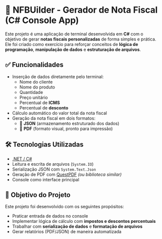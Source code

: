
# 🧾 NFBUilder - Gerador de Nota Fiscal (C# Console App)

Este projeto é uma aplicação de terminal desenvolvida em **C#** com o objetivo de gerar **notas fiscais personalizadas** de forma simples e prática. Ele foi criado como exercício para reforçar conceitos de **lógica de programação**, **manipulação de dados** e **estruturação de arquivos**.

## ✅ Funcionalidades

- Inserção de dados diretamente pelo terminal:
  - Nome do cliente
  - Nome do produto
  - Quantidade
  - Preço unitário
  - Percentual de **ICMS**
  - Percentual de **desconto**
- Cálculo automático do valor total da nota fiscal
- Geração da nota fiscal em dois formatos:
  - 📄 **JSON** (armazenamento estruturado dos dados)
  - 🧾 **PDF** (formato visual, pronto para impressão)

## 🛠️ Tecnologias Utilizadas

- [.NET / C#](https://dotnet.microsoft.com/)
- Leitura e escrita de arquivos (`System.IO`)
- Serialização JSON com `System.Text.Json`
- Geração de PDF com [QuestPDF](https://www.questpdf.com/) *(ou biblioteca similar)*
- Console como interface principal

## 🎯 Objetivo do Projeto

Este projeto foi desenvolvido com os seguintes propósitos:

- Praticar entrada de dados no console
- Implementar lógica de cálculo com **impostos e descontos percentuais**
- Trabalhar com **serialização de dados** e **formatação de arquivos**
- Gerar relatórios (PDF/JSON) de maneira automatizada
